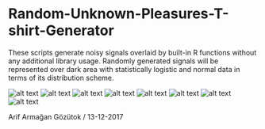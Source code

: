 # Random-Unknown-Pleasures-T-shirt-Generator

These scripts generate noisy signals overlaid by built-in R functions without any additional library usage. Randomly generated signals will be represented over dark area with statistically logistic and normal data in terms of its distribution scheme.

![alt text](https://github.com/mabelsfatalfable/Joy-Division-Unknown-Pleasures-Random-T-shirt-Generator/blob/master/UnknownPleasures.jpg)
![alt text](https://github.com/mabelsfatalfable/Joy-Division-Unknown-Pleasures-Random-T-shirt-Generator/blob/master/UnknownPleasures_alternative.jpg)
![alt text](https://github.com/mabelsfatalfable/Joy-Division-Unknown-Pleasures-Random-T-shirt-Generator/blob/master/UnknownPleasures_1.jpg)
![alt text](https://github.com/mabelsfatalfable/Joy-Division-Unknown-Pleasures-Random-T-shirt-Generator/blob/master/UnknownPleasures_2.png)
![alt text](https://github.com/mabelsfatalfable/Joy-Division-Unknown-Pleasures-Random-T-shirt-Generator/blob/master/UnknownPleasures_last.png)
![alt text](https://github.com/mabelsfatalfable/Joy-Division-Unknown-Pleasures-Random-T-shirt-Generator/blob/master/UnknownPleasures_last_last.png)
![alt text](https://github.com/mabelsfatalfable/Joy-Division-Unknown-Pleasures-Random-T-shirt-Generator/blob/master/UnknownPleasures_last_last_last.png)
![alt text](https://github.com/mabelsfatalfable/Joy-Division-Unknown-Pleasures-Random-T-shirt-Generator/blob/master/UnknownPleasures_son.png)


Arif Armağan Gözütok / 13-12-2017
